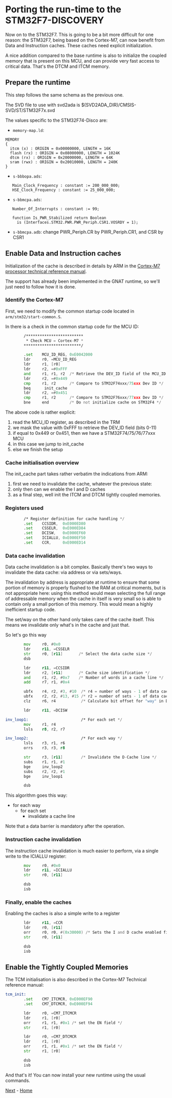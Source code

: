 # Porting the run-time to the STM32F7-DISCOVERY

Now on to the STM32F7. This is going to be a bit more difficult for
one reason: the STM32F7, being based on the Cortex-M7, can now benefit
from Data and Instruction caches. These caches need explicit
initialization.

A nice addition compared to the base runtime is also to initialize the
coupled memory that is present on this MCU, and can provide very fast
access to critical data. That's the DTCM and ITCM memory.

## Prepare the runtime

This step follows the same schema as the previous one.

The SVD file to use with svd2ada is $(SVD2ADA_DIR)/CMSIS-SVD/ST/STM32F7x.svd

The values specific to the STM32F74-Disco are:

 * `memory-map.ld`:
```
MEMORY
{
  itcm (x) : ORIGIN = 0x00000000, LENGTH = 16K
  flash (rx) : ORIGIN = 0x08000000, LENGTH = 1024K
  dtcm (rx) : ORIGIN = 0x20000000, LENGTH = 64K
  sram (rwx) : ORIGIN = 0x20010000, LENGTH = 240K
}
```

 * `s-bbbopa.ads`:
```
   Main_Clock_Frequency : constant := 200_000_000;
   HSE_Clock_Frequency : constant := 25_000_000;
```

 * `s-bbmcpa.ads`:
```
   Number_Of_Interrupts : constant := 99;

   function Is_PWR_Stabilized return Boolean
     is (Interfaces.STM32.PWR.PWR_Periph.CSR1.VOSRDY = 1);
```

 * `s-bbmcpa.adb`: change PWR_Periph.CR by PWR_Periph.CR1, and CSR by CSR1

## Enable Data and Instruction caches

Initialization of the cache is described in details by ARM in the [Cortex-M7
processor technical reference manual](http://infocenter.arm.com/help/index.jsp?topic=/com.arm.doc.ddi0489d/BABGJGCH.html).

The support has already been implemented in the GNAT runtime, so we'll just
need to follow how it is done.

### Identify the Cortex-M7

First, we need to modify the common startup code located in `arm/stm32/start-common.S`.

In there is a check in the common startup code for the MCU ID:

```asm
        /*************************
         * Check MCU = Cortex-M7 *
        *************************/

        .set    MCU_ID_REG, 0xE0042000
        ldr     r0, =MCU_ID_REG
        ldr     r1, [r0]
        ldr     r2, =#0xFFF
        and     r1, r1, r2  /* Retrieve the DEV_ID field of the MCU_ID reg */
        ldr     r2, =#0x449
        cmp     r1, r2      /* Compare to STM32F74xxx/75xxx Dev ID */
        beq      init_cache
        ldr     r2, =#0x451
        cmp     r1, r2      /* Compare to STM32F76xxx/77xxx Dev ID */
        bne     end         /* Do not initialize cache on STM32F4 */
```

The above code is rather explicit:

1. read the MCU_ID register, as described in the TRM
2. we mask the value with 0xFFF to retrieve the DEV_ID field (bits 0-11)
3. if equal to 0x449 or 0x451, then we have a STM32F74/75/76/77xxx MCU
4. in this case we jump to init_cache
5. else we finish the setup

### Cache initialisation overview

The init_cache part takes rather verbatim the indications from ARM:

1. first we need to invalidate the cache, whatever the previous state:
2. only then can we enable the I and D caches
3. as a final step, well init the ITCM and DTCM tightly coupled memories.

### Registers used

```asm
        /* Register definition for cache handling */
        .set    CCSIDR,  0xE000ED80
        .set    CSSELR,  0xE000ED84
        .set    DCISW,   0xE000EF60
        .set    ICIALLU, 0xE000EF50
        .set    CCR,     0xE000ED14
```

### Data cache invalidation

Data cache invalidation is a bit complex. Basically there's two ways to
invalidate the data cache: via address or via sets/ways.

The invalidation by address is appropriate at runtime to ensure that some
portion of memory is properly flushed to the RAM at critical moments, but is
not appropriate here: using this method would mean selecting the full range of
addressable memory when the cache in itself is very small so is able to contain
only a small portion of this memory. This would mean a highly inefficient
startup code.

The set/way on the other hand only takes care of the cache itself. This means
we invalidate only what's in the cache and just that.

So let's go this way

```asm
        mov     r0, #0x0
        ldr     r11, =CSSELR
        str     r0, [r11]       /* Select the data cache size */
        dsb

        ldr     r11, =CCSIDR
        ldr     r2, [r11]       /* Cache size identification */
        and     r1, r2, #0x7    /* Number of words in a cache line */
        add     r7, r1, #0x4

        ubfx    r4, r2, #3, #10  /* r4 = number of ways - 1 of data cache */
        ubfx    r2, r2, #13, #15 /* r2 = number of sets - 1 of data cache */
        clz     r6, r4           /* Calculate bit offset for "way" in DCISW */

        ldr     r11, =DCISW

inv_loop1:                       /* For each set */
        mov     r1, r4
        lsls    r8, r2, r7

inv_loop2:                       /* For each way */
        lsls    r3, r1, r6
        orrs    r3, r3, r8

        str     r3, [r11]        /* Invalidate the D-Cache line */
        subs    r1, r1, #1
        bge     inv_loop2
        subs    r2, r2, #1
        bge     inv_loop1

        dsb
```

This algorithm goes this way:

* for each way
  * for each set
    * invalidate a cache line

Note that a data barrier is mandatory after the operation.

### Instruction cache invalidation

The instruction cache invalidation is much easier to perform, via a single
write to the ICIALLU register:

```asm
        mov     r0, #0x0
        ldr     r11, =ICIALLU
        str     r0, [r11]

        dsb
        isb
```

### Finally, enable the caches

Enabling the caches is also a simple write to a register

```asm
        ldr     r11, =CCR
        ldr     r0, [r11]
        orr     r0, r0, #(0x30000) /* Sets the I and D cache enabled fields */
        str     r0, [r11]

        dsb
        isb
```

## Enable the Tightly Coupled Memories

The TCM initialisation is also described in the Cortex-M7 Technical reference
manual:

```asm
tcm_init:
        .set    CM7_ITCMCR, 0xE000EF90
        .set    CM7_DTCMCR, 0xE000EF94

        ldr     r0, =CM7_ITCMCR
        ldr     r1, [r0]
        orr     r1, r1, #0x1 /* set the EN field */
        str     r1, [r0]

        ldr     r0, =CM7_DTCMCR
        ldr     r1, [r0]
        orr     r1, r1, #0x1 /* set the EN field */
        str     r1, [r0]

        dsb
        isb
```

And that's it! You can now install your new runtime using the usual commands.

[Next](5_CONCLUSION.md) - [Home](README.md)
